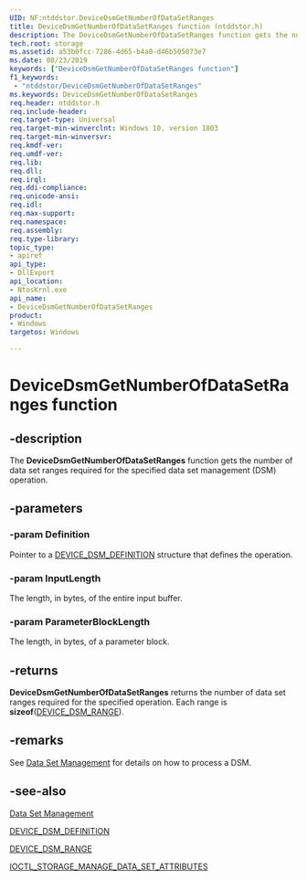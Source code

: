 ```yaml
---
UID: NF:ntddstor.DeviceDsmGetNumberOfDataSetRanges
title: DeviceDsmGetNumberOfDataSetRanges function (ntddstor.h)
description: The DeviceDsmGetNumberOfDataSetRanges function gets the number of data set ranges in the payload of an IOCTL_STORAGE_MANAGE_DATA_SET_ATTRIBUTES request.
tech.root: storage
ms.assetid: a53b0fcc-7286-4d65-b4a0-d46b505073e7
ms.date: 08/23/2019
keywords: ["DeviceDsmGetNumberOfDataSetRanges function"]
f1_keywords:
 - "ntddstor/DeviceDsmGetNumberOfDataSetRanges"
ms.keywords: DeviceDsmGetNumberOfDataSetRanges
req.header: ntddstor.h
req.include-header:
req.target-type: Universal
req.target-min-winverclnt: Windows 10, version 1803
req.target-min-winversvr:
req.kmdf-ver:
req.umdf-ver:
req.lib:
req.dll:
req.irql: 
req.ddi-compliance:
req.unicode-ansi:
req.idl:
req.max-support:
req.namespace:
req.assembly:
req.type-library: 
topic_type: 
- apiref
api_type: 
- DllExport
api_location: 
- NtosKrnl.exe
api_name: 
- DeviceDsmGetNumberOfDataSetRanges
product:
- Windows
targetos: Windows

---
```


# DeviceDsmGetNumberOfDataSetRanges function

## -description

The **DeviceDsmGetNumberOfDataSetRanges** function gets the number of data set ranges required for the specified data set management (DSM) operation.

## -parameters

### -param Definition

Pointer to a [DEVICE_DSM_DEFINITION](ns-ntddstor-_device_dsm_definition.md) structure that defines the operation.

### -param InputLength

The length, in bytes, of the entire input buffer.

### -param ParameterBlockLength

The length, in bytes, of a parameter block.

## -returns

**DeviceDsmGetNumberOfDataSetRanges** returns the number of data set ranges required for the specified operation. Each range is **sizeof**([DEVICE_DSM_RANGE](ns-ntddstor-_device_data_set_range.md)).

## -remarks

See [Data Set Management](https://docs.microsoft.com/windows-hardware/drivers/storage/data-set-management-overview) for details on how to process a DSM.

## -see-also

[Data Set Management](https://docs.microsoft.com/windows-hardware/drivers/storage/data-set-management-overview)

[DEVICE_DSM_DEFINITION](ns-ntddstor-_device_dsm_definition.md)

[DEVICE_DSM_RANGE](ns-ntddstor-_device_data_set_range.md)

[IOCTL_STORAGE_MANAGE_DATA_SET_ATTRIBUTES](https://docs.microsoft.com/windows-hardware/drivers/ddi/ntddstor/ni-ntddstor-ioctl_storage_manage_data_set_attributes)
